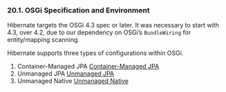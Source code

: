 ### 20.1. OSGi Specification and Environment

<div class="paragraph">

Hibernate targets the OSGi 4.3 spec or later.
It was necessary to start with 4.3, over 4.2, due to our dependency on OSGi&#8217;s `BundleWiring` for entity/mapping scanning.

</div>
<div class="paragraph">

Hibernate supports three types of configurations within OSGi.

</div>
<div class="olist arabic">

1. Container-Managed JPA [Container-Managed JPA](#osgi-managed-jpa)
2. Unmanaged JPA [Unmanaged JPA](#osgi-unmanaged-jpa)
3. Unmanaged Native [Unmanaged Native](#osgi-unmanaged-native)
</div>
</div>
<div class="sect2">